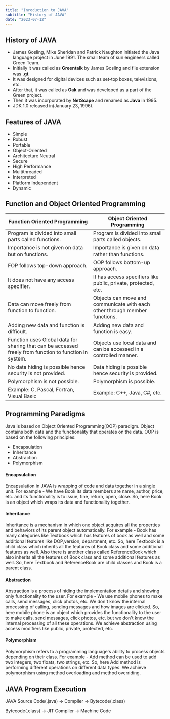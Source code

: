```yaml
---
title: "Inroduction to JAVA"
subtitle: "History of JAVA"
date: "2023-07-12"
---
```


## History of JAVA

- James Gosling, Mike Sheridan and Patrick Naughton initiated the Java language project in June 1991. The small team of sun engineers called Green Team. 
- Initially it was called as **Greentalk** by James Gosling and file extension was **.gt**.
- It was designed for digital devices such as set-top boxes, televisions, etc.
- After that, it was called as **Oak** and was developed as a part of the Green project.
- Then it was incorporated by **NetScape** and renamed as **Java** in 1995.
- JDK 1.0 released in(January 23, 1996).

## Features of JAVA

- Simple
- Robust
- Portable
- Object-Oriented
- Architecture Neutral
- Secure
- High Performance
- Multithreaded
- Interpreted
- Platform Independent
- Dynamic


## Function and Object Oriented Programming

| Function Oriented Programming | Object Oriented Programming |
| --- | --- |
| Program is divided into small parts called functions. | Program is divided into small parts called objects. |
| Importance is not given on data but on functions. | Importance is given on data rather than functions. |
| FOP follows top-down approach. | OOP follows bottom-up approach. |
| It does not have any access specifier. | It has access specifiers like public, private, protected, etc. |
| Data can move freely from function to function. | Objects can move and communicate with each other through member functions. |
| Adding new data and function is difficult. | Adding new data and function is easy. |
| Function uses Global data for sharing that can be accessed freely from function to function in system. | Objects use local data and can be accessed in a controlled manner. |
| No data hiding is possible hence security is not provided. | Data hiding is possible hence security is provided. |
| Polymorphism is not possible. | Polymorphism is possible. |
| Example: C, Pascal, Fortran, Visual Basic | Example: C++, Java, C#, etc. |


## Programming Paradigms

Java is based on Object Oriented Programming(OOP) paradigm. Object contains both data and the functionality that operates on the data. OOP is based on the following principles:

- Encapsulation
- Inheritance
- Abstraction
- Polymorphism

#### Encapsulation

Encapsulation in JAVA is wrapping of code and data together in a single unit. For example - We have Book its data members are name, author, price, etc. and its functionality is to issue, fine, return, open, close. So, here Book is an object which wraps its data and functionality together.


#### Inheritance

Inheritance is a mechanism in which one object acquires all the properties and behaviors of its parent object automatically. For example - Book has many categories like Textbook which has features of book as well and some additional features like DOP,version, department, etc. So, here Textbook is a child class which inherits all the features of Book class and some additional features as well. Also there is another class called ReferenceBook which also inherits all the features of Book class and some additional features as well. So, here Textbook and ReferenceBook are child classes and Book is a parent class.


#### Abstraction

Abstraction is a process of hiding the implementation details and showing only functionality to the user. For example - We use mobile phones to make calls, send messages, click photos, etc. We don't know the internal processing of calling, sending messages and how images are clicked. So, here mobile phone is an object which provides the functionality to the user to make calls, send messages, click photos, etc. but we don't know the internal processing of all these operations. We achieve abstraction using access modifiers like public, private, protected, etc.

#### Polymorphism

Polymorphism refers to a programming language's ability to process objects depending on their class. For example - Add method can be used to add two integers, two floats, two strings, etc. So, here Add method is performing different operations on different data types. We achieve polymorphism using method overloading and method overriding.


## JAVA Program Execution

JAVA Source Code(.java) -> Compiler -> Bytecode(.class)

Bytecode(.class) -> JIT Compiler -> Machine Code
